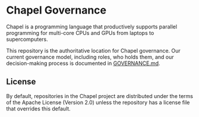 Chapel Governance
=================

Chapel is a programming language that productively supports parallel
programming for multi-core CPUs and GPUs from laptops to
supercomputers.

This repository is the authoritative location for Chapel governance.
Our current governance model, including roles, who holds them, and our
decision-making process is documented in
[GOVERNANCE.md](GOVERNANCE.md).

License
-------
By default, repositories in the Chapel project are distributed under
the terms of the Apache License (Version 2.0) unless the repository
has a license file that overrides this default.
